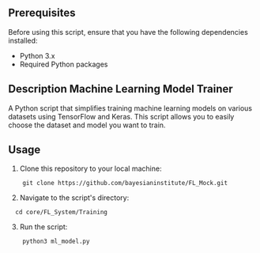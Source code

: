 ## Prerequisites

Before using this script, ensure that you have the following dependencies installed:

- Python 3.x
- Required Python packages

## Description Machine Learning Model Trainer

A Python script that simplifies training machine learning models on various datasets using TensorFlow and Keras. This script allows you to easily choose the dataset and model you want to train.

## Usage

1. Clone this repository to your local machine:

```
    git clone https://github.com/bayesianinstitute/FL_Mock.git
```

2. Navigate to the script's directory:

```
  cd core/FL_System/Training
```

3. Run the script:

```
    python3 ml_model.py
```
